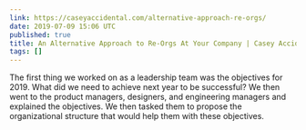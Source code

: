 ```yaml
---
link: https://caseyaccidental.com/alternative-approach-re-orgs/
date: 2019-07-09 15:06 UTC
published: true
title: An Alternative Approach to Re-Orgs At Your Company | Casey Accidental
tags: []
---
```


The first thing we worked on as a leadership team was the objectives for 2019. What did we need to achieve next year to be successful? We then went to the product managers, designers, and engineering managers and explained the objectives. We then tasked them to propose the organizational structure that would help them with these objectives.

